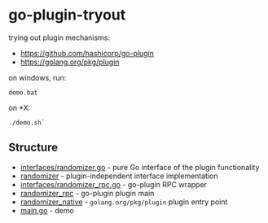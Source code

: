 # go-plugin-tryout

trying out plugin mechanisms:

- https://github.com/hashicorp/go-plugin
- https://golang.org/pkg/plugin

on windows, run:

```shell
demo.bat
```

on *X:

```shell
./demo.sh`
```

## Structure

- [interfaces/randomizer.go](interfaces/randomizer.go) - pure Go interface of the plugin functionality
- [randomizer](randomizer) - plugin-independent interface implementation
- [interfaces/randomizer_rpc.go](interfaces/randomizer_rpc.go) - go-plugin RPC wrapper
- [randomizer_rpc](randomizer_rpc) - go-plugin plugin main
- [randomizer_native](randomizer_native) - `golang.org/pkg/plugin` plugin entry point
- [main.go](main.go) - demo
